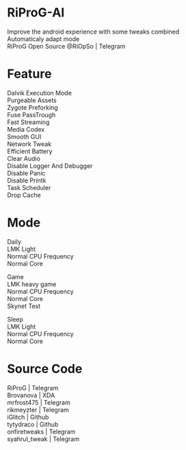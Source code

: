 # RiProG-AI
Improve the android experience with some tweaks combined <br />
Automaticaly adapt  mode <br />
RiProG Open Source @RiOpSo | Telegram  <br />

# Feature
Dalvik Execution Mode <br />
Purgeable Assets <br />
Zygote Preforking <br />
Fuse PassTrough <br />
Fast Streaming <br />
Media Codex <br />
Smooth GUI <br />
Network Tweak <br />
Efficient Battery <br />
Clear Audio <br />
Disable Logger And Debugger <br />
Disable Panic <br />
Disable Printk <br />
Task Scheduler <br />
Drop Cache <br />

# Mode
Daily <br />
LMK Light <br />
Normal CPU Frequency <br />
Normal Core <br />

Game <br />
LMK heavy game <br />
Normal CPU Frequency <br />
Normal Core <br />
Skynet Test <br />

Sleep <br />
LMK Light <br />
Normal CPU Frequency <br />
Normal Core <br />

# Source Code
RiProG | Telegram <br />
Brovanova | XDA <br />
mrfrost475  | Telegram <br />
rikmeyzter | Telegram <br />
iGlitch | Github <br />
tytydraco | Github <br />
onfiretweaks | Telegram <br />
syahrul_tweak | Telegram <br />

